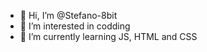 - 👋 Hi, I’m @Stefano-8bit
- 👀 I’m interested in codding 
- 🌱 I’m currently learning JS, HTML and CSS

<!---
Stefano-8bit/Stefano-8bit is a ✨ special ✨ repository because its `README.md` (this file) appears on your GitHub profile.
You can click the Preview link to take a look at your changes.
--->
